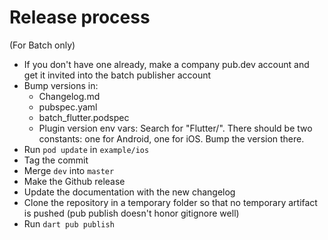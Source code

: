 # Release process
(For Batch only)

- If you don't have one already, make a company pub.dev account and get it invited into the batch publisher account
- Bump versions in:
  - Changelog.md
  - pubspec.yaml
  - batch_flutter.podspec
  - Plugin version env vars: Search for "Flutter/". There should be two constants: one for Android, one for iOS. Bump the version there.
- Run `pod update` in `example/ios`
- Tag the commit
- Merge `dev` into `master`
- Make the Github release
- Update the documentation with the new changelog
- Clone the repository in a temporary folder so that no temporary artifact is pushed (pub publish doesn't honor gitignore well)
- Run `dart pub publish`